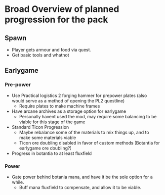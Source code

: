 # Broad Overview of planned progression for the pack

## Spawn
* Player gets armour and food via quest.
* Get basic tools and whatnot

## Earlygame
### Pre-power
* Use Practical logistics 2 forging hammer  for prepower plates (also would serve as a method of opening the PL2 questline)
  * Require plates to make machine frames
* Have arcane archives as a storage option for earlygame
  * Personally havent used the mod, may require some balancing to be viable for this stage of the game
* Standard Ticon Progression
  * Maybe rebalance some of the materials to mix things up, and to make some materials viable
  * Ticon ore doubling disabled in favor of custom methods (Botantia for earlygame ore doubling?)
* Progress in botantia to at least fluxfield

### Power
* Gate power behind botania mana, and have it be the sole option for a while.
  * Buff mana fluxfield to compensate, and allow it to be viable.

